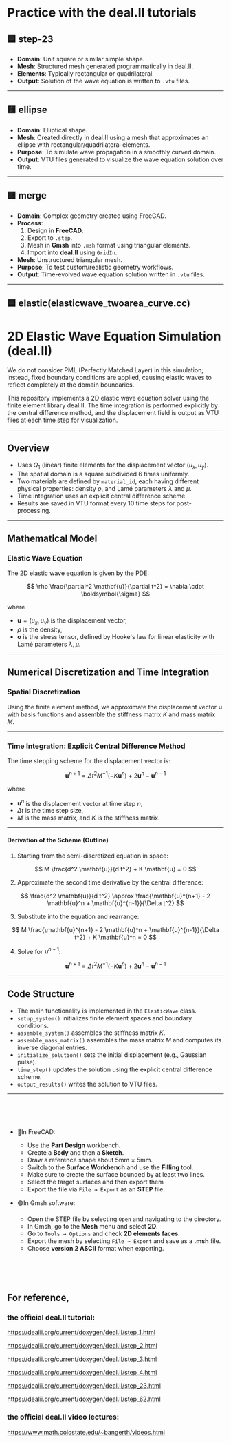 # Practice with the deal.II tutorials

## 🟦 **step-23**

- **Domain**: Unit square or similar simple shape.
- **Mesh**: Structured mesh generated programmatically in deal.II.
- **Elements**: Typically rectangular or quadrilateral.
- **Output**: Solution of the wave equation is written to `.vtu` files.

---

## 🟨 **ellipse**

- **Domain**: Elliptical shape.
- **Mesh**: Created directly in deal.II using a mesh that approximates an ellipse with rectangular/quadrilateral elements.
- **Purpose**: To simulate wave propagation in a smoothly curved domain.
- **Output**: VTU files generated to visualize the wave equation solution over time.

---

## 🟥 **merge**

- **Domain**: Complex geometry created using FreeCAD.
- **Process**:
  1. Design in **FreeCAD**.
  2. Export to `.step`.
  3. Mesh in **Gmsh** into `.msh` format using triangular elements.
  4. Import into **deal.II** using `GridIn`.
- **Mesh**: Unstructured triangular mesh.
- **Purpose**: To test custom/realistic geometry workflows.
- **Output**: Time-evolved wave equation solution written in `.vtu` files.

---

## 🟦 **elastic(elasticwave_twoarea_curve.cc)**

# 2D Elastic Wave Equation Simulation (deal.II)

We do not consider PML (Perfectly Matched Layer) in this simulation; instead, fixed boundary conditions are applied, causing elastic waves to reflect completely at the domain boundaries.

This repository implements a 2D elastic wave equation solver using the finite element library deal.II.
The time integration is performed explicitly by the central difference method, and the displacement
field is output as VTU files at each time step for visualization.

---

## Overview

- Uses $Q_1$ (linear) finite elements for the displacement vector $(u_x, u_y)$.
- The spatial domain is a square subdivided 6 times uniformly.
- Two materials are defined by `material_id`, each having different physical properties:
  density $\rho$, and Lamé parameters $\lambda$ and $\mu$.
- Time integration uses an explicit central difference scheme.
- Results are saved in VTU format every 10 time steps for post-processing.

---

## Mathematical Model

### Elastic Wave Equation

The 2D elastic wave equation is given by the PDE:

$$
\rho \frac{\partial^2 \mathbf{u}}{\partial t^2} = \nabla \cdot \boldsymbol{\sigma}
$$

where

- $\mathbf{u} = (u_x, u_y)$ is the displacement vector,
- $\rho$ is the density,
- $\boldsymbol{\sigma}$ is the stress tensor, defined by Hooke's law for linear elasticity with Lamé parameters $\lambda, \mu$.

---

## Numerical Discretization and Time Integration

### Spatial Discretization

Using the finite element method, we approximate the displacement vector $\mathbf{u}$
with basis functions and assemble the stiffness matrix $K$ and mass matrix $M$.

---

### Time Integration: Explicit Central Difference Method

The time stepping scheme for the displacement vector is:

$$
\mathbf{u}^{n+1} = \Delta t^2 M^{-1} (-K \mathbf{u}^n) + 2 \mathbf{u}^n - \mathbf{u}^{n-1}
$$

where

- $\mathbf{u}^n$ is the displacement vector at time step $n$,
- $\Delta t$ is the time step size,
- $M$ is the mass matrix, and $K$ is the stiffness matrix.

---

#### Derivation of the Scheme (Outline)

1. Starting from the semi-discretized equation in space:

$$
M \frac{d^2 \mathbf{u}}{d t^2} + K \mathbf{u} = 0
$$

2. Approximate the second time derivative by the central difference:

$$
\frac{d^2 \mathbf{u}}{d t^2} \approx \frac{\mathbf{u}^{n+1} - 2 \mathbf{u}^n + \mathbf{u}^{n-1}}{\Delta t^2}
$$

3. Substitute into the equation and rearrange:

$$
M \frac{\mathbf{u}^{n+1} - 2 \mathbf{u}^n + \mathbf{u}^{n-1}}{\Delta t^2} + K \mathbf{u}^n = 0
$$

4. Solve for $\mathbf{u}^{n+1}$:

$$
\mathbf{u}^{n+1} = \Delta t^2 M^{-1} (-K \mathbf{u}^n) + 2 \mathbf{u}^n - \mathbf{u}^{n-1}
$$

---

## Code Structure

- The main functionality is implemented in the `ElasticWave` class.
- `setup_system()` initializes finite element spaces and boundary conditions.
- `assemble_system()` assembles the stiffness matrix $K$.
- `assemble_mass_matrix()` assembles the mass matrix $M$ and computes its inverse diagonal entries.
- `initialize_solution()` sets the initial displacement (e.g., Gaussian pulse).
- `time_step()` updates the solution using the explicit central difference scheme.
- `output_results()` writes the solution to VTU files.


---


<br>  
<br>  
<br>  

- 🔵In FreeCAD:
  - Use the **Part Design** workbench.
  - Create a **Body** and then a **Sketch**.
  - Draw a reference shape about 5mm × 5mm.
  - Switch to the **Surface Workbench** and use the **Filling** tool.
  - Make sure to create the surface bounded by at least two lines.
  - Select the target surfaces and then export them
  - Export the file via `File → Export` as an **STEP** file.

- 🟢In Gmsh software:
  - Open the STEP file by selecting `Open` and navigating to the directory.
  - In Gmsh, go to the **Mesh** menu and select **2D**.
  - Go to `Tools → Options` and check **2D elements faces**.
  - Export the mesh by selecting `File → Export` and save as a **.msh** file.
  - Choose **version 2 ASCII** format when exporting.

<br>  
<br>  
<br>  

## For reference, 

### the official deal.II tutorial:  

https://dealii.org/current/doxygen/deal.II/step_1.html

https://dealii.org/current/doxygen/deal.II/step_2.html

https://dealii.org/current/doxygen/deal.II/step_3.html

https://dealii.org/current/doxygen/deal.II/step_4.html

https://dealii.org/current/doxygen/deal.II/step_23.html

https://dealii.org/current/doxygen/deal.II/step_62.html

### the official deal.II video lectures:

https://www.math.colostate.edu/~bangerth/videos.html

